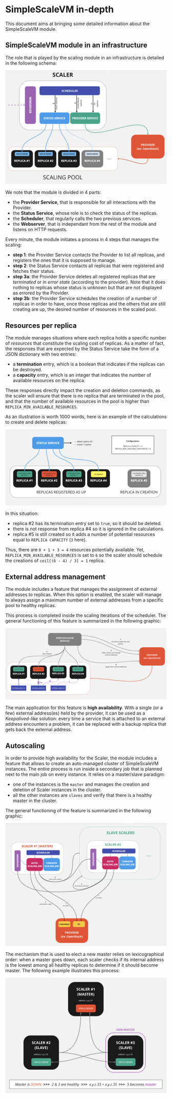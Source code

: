 # SimpleScaleVM in-depth

This document aims at bringing some detailed information about the SimpleScaleVM module.


## SimpleScaleVM module in an infrastructure

The role that is played by the scaling module in an infrastructure is detailed in the following schema:

![infrastructure](./infrastructure.png)

We note that the module is divided in 4 parts:
* the **Provider Service**, that is responsible for all interactions with the Provider.
* the **Status Service**, whose role is to check the status of the replicas.
* the **Scheduler**, that regularly calls the two previous services.
* the **Webserver**, that is independant from the rest of the module and listens on HTTP requests.

Every minute, the module initiates a process in 4 steps that manages the scaling:
* **step 1**: the Provider Service contacts the Provider to list all replicas, and registers the ones that it is supposed to manage.
* **step 2**: the Status Service contacts all replicas that were registered and fetches their status.
* **step 3a**: the Provider Service deletes all registered replicas that are _terminated_ or in _error state_ (according to the provider). Note that it does nothing to replicas whose status is unknown but that are not displayed as errored by the Provider.
* **step 3b**: the Provider Service schedules the creation of a number of replicas in order to have, once those replicas and the others that are still creating are up, the desired number of resources in the scaled pool.


## Resources per replica

The module manages situations where each replica holds a specific number of _resources_ that constitute the scaling cost of replicas. As a matter of fact, the responses that are expected by the Status Service take the form of a JSON dictionary with two entries:
* a **termination** entry, which is a boolean that indicates if the replicas can be destroyed.
* a **capacity** entry, which is an integer that indicates the number of available resources on the replica.

These responses directly impact the creation and deletion commands, as the scaler will ensure that there is no replica that are terminated in the pool, and that the number of available resources in the pool is higher than `REPLICA_MIN_AVAILABLE_RESOURCES`.

As an illustration is worth 1000 words, here is an example of the calculations to create and delete replicas:

![resources](./resources.png)

In this situation:
* replica #2 has its termination entry set to `true`, so it should be deleted.
* there is not response from replica #4 so it is ignored in the calculations.
* replica #5 is still created so it adds a number of potential resources equal to `REPLICA CAPACITY` (`3` here).

Thus, there are `0 + 1 + 3 = 4` resources potentially available. Yet, `REPLICA_MIN_AVAILABLE_RESOURCES` is set to `6` so the scaler should schedule the creations of `ceil[(6 - 4) / 3] = 1` replica.


## External address management

The module includes a feature that manages the assignment of external addresses to replicas. When this option is enabled, the scaler will manage to always assign a maximum number of external addresses from a specific pool to healthy replicas.

This process is completed inside the scaling iterations of the scheduler. The general functioning of this feature is summarized in the following graphic:

![external addresses](./external_addresses.png)

The main application for this feature is **high availability**. With a single (or a few) external address(es) held by the provider, it can be used as a _Keepalived-like_ solution: every time a service that is attached to an external address encounters a problem, it can be replaced with a backup replica that gets back the external address.


## Autoscaling

In order to provide high availability for the Scaler, the module includes a feature that allows to create an auto-managed cluster of SimpleScaleVM instances. The entire process is run inside a secondary job that is planned next to the main job on every instance. It relies on a master/slave paradigm:
* one of the instances is the `master` and manages the creation and deletion of Scaler instances in the cluster.
* all the other instances are `slaves` and verify that there is a healthy master in the cluster.

The general functioning of the feature is summarized in the following graphic:

![autoscaling infrastructure](./autoscaling_infrastructure.png)

The mechanism that is used to elect a new master relies on lexicographical order: when a master goes down, each scaler checks if its internal address is the lowest among all healthy replicas to determine if it should become master. The following example illustrates this process:

![autoscaling master](./autoscaling_master.png)
